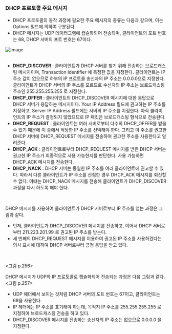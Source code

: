 ### DHCP 프로토콜 주요 메시지
* DHCP 프로토콜의 동작 과정에 필요한 주요 메시지의 종류는 다음과 같으며, 이는 Options 필드에 의하여 구분된다.    
* DHCP 메시지는 UDP 데이터그램에 캡슐화되어 전송되며, 클라이언트의 포트 번호는 68, DHCP 서버의 포트 번호는 67이다.    
   
![image](https://user-images.githubusercontent.com/83942393/131071921-88475899-f346-487f-8cc5-8cb4fda8486f.png)</br>
</br>

* **DHCP_DISCOVER** : 클라이언트가 DHCP 서버를 찾기 위해 전송하는 브로드캐스팅 메시지이며, Transaction Identifier 에 특정한 값을 지정한다. 클라이언트는 IP 주소 값이 없으므로 하부의 IP 프로토콜 송신자의 IP 주소는 0.0.0.0으로 지정한다. 클라이언트가 DHCP 서버의 IP 주소를 모르므로 수신자의 IP 주소는 브로드캐스팅 주소인 255.255.255.255 로 지정한다.
* **DHCP_OFFER** : 클라이언트의 DHCP_DISCOVER 메시지에 대한 응답으로 DHCP 서버가 응답하는 메시지이다. Your IP Address 필드에 권고하는 IP 주소를 지정하고, Server IP Address 필드에는 서버의 IP 주소를 지정한다. 아직 클라이언트의 IP 주소가 결정되지 않았으므로 IP 패킷은 브로드캐스팅 형식으로 전송된다.
* **DHCP_REQUEST** : 클라이언트는 여러 서버로부터 다수의 DHCP_OFFER를 받을 수 있기 때문에 이 중에서 적당한 IP 주소를 선택해야 한다. 그리고 이 주소를 권고한 DHCP 서버에 DHCP_REQUEST 메시지를 전송하여 권고한 주소를 사용한다고 알려준다.
* **DHCP_ACK** : 클라이언트로부터 DHCP_REQUEST 메시지를 받은 DHCP 서버는 권고한 IP 주소가 최종적으로 사용 가능한지를 판단한다. 사용 가능하면 DHCP_ACK 메시지를 전송한다.
* **DHCP_NACK** : DHCP 서버는 동일한 IP 주소를 여러 클라이언트에 권고할 수 있다. 따라서 다른 클라이언트가 IP 주소를 선점한 경우 DHCP_ACK 메시지를 회신할 수 없다. 이떄는 DHCP_NACK 메시지를 전송해 클라이언트가 DHCP_DISCOVER 과정을 다시 하도록 해야 한다.
</br>

DHCP 메시지를 사용하여 클라이언트가 DHCP 서버로부터 IP 주소를 얻는 과정은 그림과 같다.    
* 먼저, 클라이언트가 DHCP_DISCOVER 메시지를 전송하고, 이어서 DHCP 서버로부터 211.223.201.99 로 권고된 IP 주소를 받는다.
* 세 번째의 DHCP_REQUEST 메시지를 이용하여 권고된 IP 주소를 사용하겠다는 의사 표시에 대하여 DHCP 서버로부터 긍정 응답을 받고 있다. 
</br>

<그림 p.256>

DHCP 메시지가 UDP와 IP 프로토콜로 캡슐화되어 전송되는 과정은 다음 그림과 같다.    
<그림 p.257>

* UDP 헤더에서 보이는 것처럼 DHCP 서버의 포트 번호는 67이고, 클라이언트는 68을 사용한다.
* IP 헤더에는 IP 주소를 표기해야 하는데, 목적지 IP 주소를 255.255.255.255 로 지정하여 브로드캐스팅 전송을 하고 있다.
* DHCP_DISCOVER 메시지를 전송하는 송신자의 IP 주소는 없으므로 0.0.0.0 을 지정한다.
</br>


   
